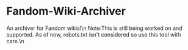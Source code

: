# Fandom-Wiki-Archiver
An archiver for Fandom wikis!\n Note:This is still being worked on and supported.  As of now, robots.txt isn't considered so use this tool with care.\n
